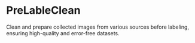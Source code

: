 # PreLableClean
Clean and prepare collected images from various sources before labeling, ensuring high-quality and error-free datasets.
